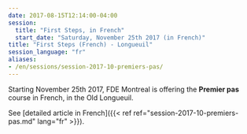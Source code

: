 ```yaml
---
date: 2017-08-15T12:14:00-04:00
session:
  title: "First Steps, in French"
  start_date: "Saturday, November 25th 2017 (in French)"
title: "First Steps (French) - Longueuil"
session_language: "fr"
aliases:
- /en/sessions/session-2017-10-premiers-pas/
---
```


Starting November 25th 2017, FDE Montreal is offering the **Premier pas** course
in French, in the Old Longueuil.

See [detailed article in French]({{< ref ref="session-2017-10-premiers-pas.md" lang="fr" >}}).
